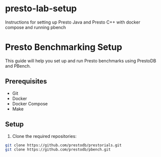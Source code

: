 # presto-lab-setup
Instructions for setting up Presto Java and Presto C++ with docker compose and running pbench


# Presto Benchmarking Setup

This guide will help you set up and run Presto benchmarks using PrestoDB and PBench.

## Prerequisites

- Git
- Docker
- Docker Compose
- Make

## Setup

1. Clone the required repositories:

```bash
git clone https://github.com/prestodb/prestorials.git
git clone https://github.com/prestodb/pbench.git
